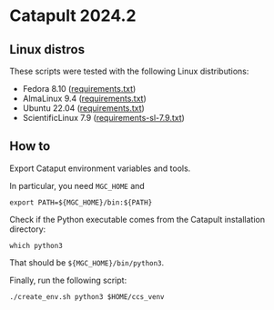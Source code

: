# Catapult 2024.2

## Linux distros

These scripts were tested with the following Linux distributions:
- Fedora 8.10 ([requirements.txt](requirements.txt))
- AlmaLinux 9.4 ([requirements.txt](requirements.txt))
- Ubuntu 22.04 ([requirements.txt](requirements.txt))
- ScientificLinux 7.9 ([requirements-sl-7.9.txt](requirements-sl-7.9.txt))

## How to
Export Cataput environment variables and tools. 

In particular, you need `MGC_HOME` and 
```
export PATH=${MGC_HOME}/bin:${PATH}
```

Check if the Python executable comes from the Catapult installation directory:
```
which python3
```
That should be `${MGC_HOME}/bin/python3`.

Finally, run the following script:
```
./create_env.sh python3 $HOME/ccs_venv
```

